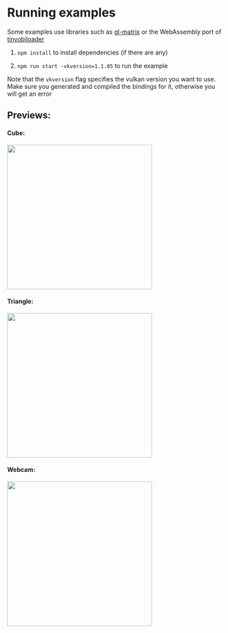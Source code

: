# Running examples

Some examples use libraries such as [gl-matrix](http://glmatrix.net/) or the WebAssembly port of [tinyobjloader](https://github.com/maierfelix/tolw)

1. ``npm install`` to install dependencies (if there are any)

2. ``npm run start -vkversion=1.1.85`` to run the example

Note that the `vkversion` flag specifies the vulkan version you want to use. Make sure you generated and compiled the bindings for it, otherwise you will get an error

## Previews:

#### Cube:
<img src="https://i.imgur.com/ey9XooY.gif" width="336">

#### Triangle:
<img src="https://i.imgur.com/nGGxpsQ.gif" width="336">

#### Webcam:
<img src="https://i.imgur.com/cRrVc1N.gif" width="336">
